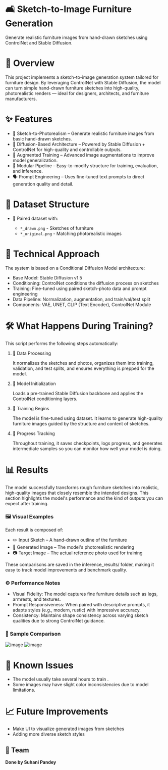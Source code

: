# 🛋️ Sketch-to-Image Furniture Generation

Generate realistic furniture images from hand-drawn sketches using ControlNet and Stable Diffusion.

# 📌 Overview

This project implements a sketch-to-image generation system tailored for furniture design. By leveraging ControlNet with Stable Diffusion, the model can turn simple hand-drawn furniture sketches into high-quality, photorealistic renders — ideal for designers, architects, and furniture manufacturers.

# ✨ Features

- 🎨 Sketch-to-Photorealism – Generate realistic furniture images from basic hand-drawn sketches.
- 🧠 Diffusion-Based Architecture – Powered by Stable Diffusion + ControlNet for high-quality and controllable outputs.
- 🔁 Augmented Training – Advanced image augmentations to improve model generalization.
- 🧰 Modular Pipeline – Easy-to-modify structure for training, evaluation, and inference.
- 🗣️ Prompt Engineering – Uses fine-tuned text prompts to direct generation quality and detail.

# 🧱 Dataset Structure
- 📁 Paired dataset with:
  
    - `*_drawn.png` - Sketches of furniture
    - `*_original.png` - Matching photorealistic images

# 🧠 Technical Approach

The system is based on a Conditional Diffusion Model architecture:
- Base Model: Stable Diffusion v1.5
- Conditioning: ControlNet conditions the diffusion process on sketches
- Training: Fine-tuned using paired sketch-photo data and prompt engineering
- Data Pipeline: Normalization, augmentation, and train/val/test split
- Components: VAE, UNET, CLIP (Text Encoder), ControlNet Module

# 🛠️ What Happens During Training?

This script performs the following steps automatically:
1. 📁 Data Processing
   
     It normalizes the sketches and photos, organizes them into training, validation, and test splits, and ensures everything is prepped for the model.
3. 🧠 Model Initialization
   
     Loads a pre-trained Stable Diffusion backbone and applies the ControlNet conditioning layers.
5. 🚂 Training Begins
   
     The model is fine-tuned using dataset. It learns to generate high-quality furniture images guided by the structure and content of sketches.
7. 💾 Progress Tracking
   
     Throughout training, it saves checkpoints, logs progress, and generates intermediate samples so you can monitor how well your model is doing.

# 📊 Results

The model successfully transforms rough furniture sketches into realistic, high-quality images that closely resemble the intended designs. This section highlights the model's performance and the kind of outputs you can expect after training.

###  🖼️ Visual Examples
Each result is composed of:
- ✏️ Input Sketch – A hand-drawn outline of the furniture
- 🧠 Generated Image – The model's photorealistic rendering
- 📷 Target Image – The actual reference photo used for training

These comparisons are saved in the inference_results/ folder, making it easy to track model improvements and benchmark quality.

###  ⚙️ Performance Notes
- Visual Fidelity: The model captures fine furniture details such as legs, armrests, and textures.
- Prompt Responsiveness: When paired with descriptive prompts, it adapts styles (e.g., modern, rustic) with impressive accuracy.
- Consistency: Maintains shape consistency across varying sketch qualities due to strong ControlNet guidance.

###  🧪 Sample Comparison
  ![image](https://github.com/user-attachments/assets/4aa3a851-d867-4513-8797-34d9634198af)
  ![image](https://github.com/user-attachments/assets/e20e9c7c-c3a3-4dd8-95d8-f7eaedb3169e)

# 🐞 Known Issues
- The model usually take several hours to train .
- Some images may have slight color inconsistencies due to model limitations.

# 📈 Future Improvements

- Make UI to visualize generated images from sketches
- Adding more diverse sketch styles

## 👥 Team
**Done by Suhani Pandey** 

